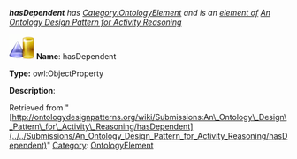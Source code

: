 ___hasDependent__ has [Category:OntologyElement](../../Category/OntologyElement "Category:OntologyElement") and is an [element of](../../Property/ElementOf "Property:ElementOf") [An Ontology Design Pattern for Activity Reasoning](../../Submissions/An_Ontology_Design_Pattern_for_Activity_Reasoning "Submissions:An Ontology Design Pattern for Activity Reasoning")_


  




[![ObjectProperty](../../images/thumb/c/c3/ObjectProperty.gif/45px-ObjectProperty.gif)](../../Image/ObjectProperty.gif "ObjectProperty")
__Name__: hasDependent 


__Type:__ owl:ObjectProperty 


__Description__: 





Retrieved from "[http://ontologydesignpatterns.org/wiki/Submissions:An\_Ontology\_Design\_Pattern\_for\_Activity\_Reasoning/hasDependent](../../Submissions/An_Ontology_Design_Pattern_for_Activity_Reasoning/hasDependent)"
 [Category](http://ontologydesignpatterns.org/wiki/Special:Categories "Special:Categories"): [OntologyElement](../../Category/OntologyElement "Category:OntologyElement")